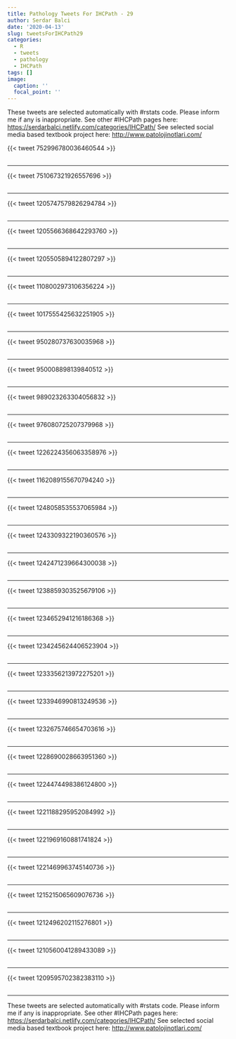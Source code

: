 ```yaml
---
title: Pathology Tweets For IHCPath - 29
author: Serdar Balci
date: '2020-04-13'
slug: tweetsForIHCPath29
categories:
  - R
  - tweets
  - pathology
  - IHCPath
tags: []
image:
  caption: ''
  focal_point: ''
---
```



These tweets are selected automatically with #rstats code. Please inform me if any is inappropriate.
See other #IHCPath pages here: https://serdarbalci.netlify.com/categories/IHCPath/ 
See selected social media based textbook project here: http://www.patolojinotlari.com/

{{< tweet 752996780036460544 >}}
<br>
<br>
<hr>
{{< tweet 751067321926557696 >}}
<br>
<br>
<hr>
{{< tweet 1205747579826294784 >}}
<br>
<br>
<hr>
{{< tweet 1205566368642293760 >}}
<br>
<br>
<hr>
{{< tweet 1205505894122807297 >}}
<br>
<br>
<hr>
{{< tweet 1108002973106356224 >}}
<br>
<br>
<hr>
{{< tweet 1017555425632251905 >}}
<br>
<br>
<hr>
{{< tweet 950280737630035968 >}}
<br>
<br>
<hr>
{{< tweet 950008898139840512 >}}
<br>
<br>
<hr>
{{< tweet 989023263304056832 >}}
<br>
<br>
<hr>
{{< tweet 976080725207379968 >}}
<br>
<br>
<hr>
{{< tweet 1226224356063358976 >}}
<br>
<br>
<hr>
{{< tweet 1162089155670794240 >}}
<br>
<br>
<hr>
{{< tweet 1248058535537065984 >}}
<br>
<br>
<hr>
{{< tweet 1243309322190360576 >}}
<br>
<br>
<hr>
{{< tweet 1242471239664300038 >}}
<br>
<br>
<hr>
{{< tweet 1238859303525679106 >}}
<br>
<br>
<hr>
{{< tweet 1234652941216186368 >}}
<br>
<br>
<hr>
{{< tweet 1234245624406523904 >}}
<br>
<br>
<hr>
{{< tweet 1233356213972275201 >}}
<br>
<br>
<hr>
{{< tweet 1233946990813249536 >}}
<br>
<br>
<hr>
{{< tweet 1232675746654703616 >}}
<br>
<br>
<hr>
{{< tweet 1228690028663951360 >}}
<br>
<br>
<hr>
{{< tweet 1224474498386124800 >}}
<br>
<br>
<hr>
{{< tweet 1221188295952084992 >}}
<br>
<br>
<hr>
{{< tweet 1221969160881741824 >}}
<br>
<br>
<hr>
{{< tweet 1221469963745140736 >}}
<br>
<br>
<hr>
{{< tweet 1215215065609076736 >}}
<br>
<br>
<hr>
{{< tweet 1212496202115276801 >}}
<br>
<br>
<hr>
{{< tweet 1210560041289433089 >}}
<br>
<br>
<hr>
{{< tweet 1209595702382383110 >}}
<br>
<br>
<hr>


These tweets are selected automatically with #rstats code. Please inform me if any is inappropriate.
See other #IHCPath pages here: https://serdarbalci.netlify.com/categories/IHCPath/ 
See selected social media based textbook project here: http://www.patolojinotlari.com/
